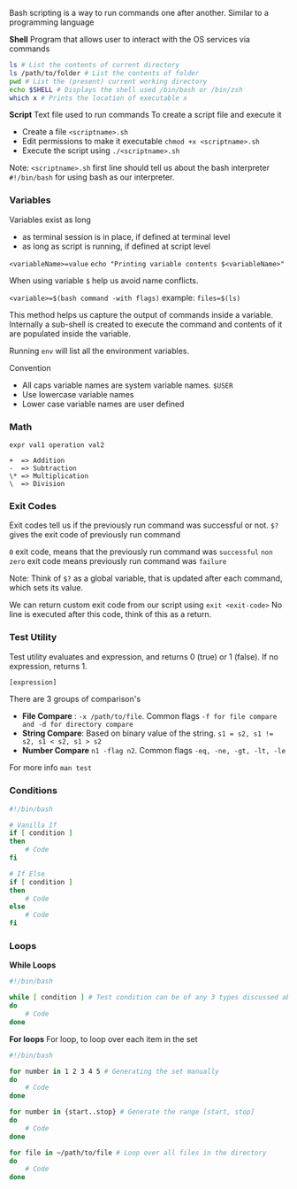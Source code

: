 Bash scripting is a way to run commands one after another. Similar to a programming language

**Shell** Program that allows user to interact with the OS services via commands

```bash
ls # List the contents of current directory
ls /path/to/folder # List the contents of folder
pwd # List the (present) current working directory
echo $SHELL # Displays the shell used /bin/bash or /bin/zsh
which x # Prints the location of executable x
```

**Script** Text file used to run commands
To create a script file and execute it
- Create a file `<scriptname>.sh` 
- Edit permissions to make it executable `chmod +x <scriptname>.sh`
- Execute the script using `./<scriptname>.sh`

Note: `<scriptname>.sh` first line should tell us about the bash interpreter
`#!/bin/bash` for using bash as our interpreter.

### Variables
Variables exist as long 
- as terminal session is in place, if defined at terminal level
- as long as script is running, if defined at script level

`<variableName>=value`
`echo "Printing variable contents $<variableName>"`

When using variable `$` help us avoid name conflicts.

`<variable>=$(bash command -with flags)` 
example: `files=$(ls)`

This method helps us capture the output of commands inside a variable.
Internally a sub-shell is created to execute the command and contents of it are populated inside the variable.

Running `env` will list all the environment variables.

Convention
- All caps variable names are system variable names. `$USER`
- Use lowercase variable names
- Lower case variable names are user defined

### Math

`expr val1 operation val2`
```
+  => Addition
-  => Subtraction
\* => Multiplication
\  => Division
```

### Exit Codes
Exit codes tell us if the previously run command was successful or not.
`$?` gives the exit code of previously run command

`0` exit code, means that the previously run command was `successful`
`non zero` exit code means previously run command was `failure`

Note: Think of `$?` as a global variable, that is updated after each command, which sets its value.

We can return custom exit code from our script using `exit <exit-code>`
No line is executed after this code, think of this as a return.

### Test Utility
Test utility evaluates and expression, and returns 0 (true) or 1 (false).  If no expression, returns 1.
```bash
[expression]
```

There are 3 groups of comparison's
- **File Compare** : `-x /path/to/file`. Common flags `-f for file compare and -d for directory compare`
- **String Compare**:  Based on binary value of the string. `s1 = s2, s1 != s2, s1 < s2, s1 > s2`
- **Number Compare** `n1 -flag n2`. Common flags `-eq, -ne, -gt, -lt, -le`

For more info `man test`

### Conditions
```bash
#!/bin/bash

# Vanilla If
if [ condition ]
then
	# Code
fi

# If Else
if [ condition ]
then
	# Code
else
	# Code
fi

```

### Loops

**While Loops**
```bash
#!/bin/bash

while [ condition ] # Test condition can be of any 3 types discussed above
do
	# Code
done
```

**For loops**
For loop, to loop over each item in the set

```bash
#!/bin/bash

for number in 1 2 3 4 5 # Generating the set manually
do
	# Code
done

for number in {start..stop} # Generate the range [start, stop]
do
	# Code
done

for file in ~/path/to/file # Loop over all files in the directory
do
	# Code
done
```


